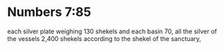 # Numbers 7:85

each silver plate weighing 130 shekels and each basin 70, all the silver of the vessels 2,400 shekels according to the shekel of the sanctuary,
